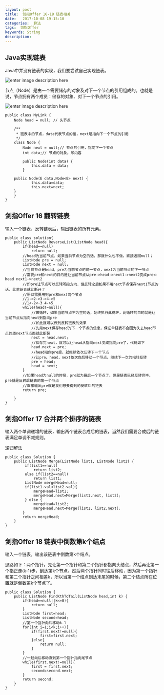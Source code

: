 ```yaml
---
layout: post
title:  剑指Offer 16-18 链表相关
date:   2017-10-08 19:15:10
categories:  算法
tags:  剑指Offer
keywords: String
description:         
---
```

## Java实现链表
Java中并没有链表的实现，我们要尝试自己实现链表。

![enter image description here](http://p7lixluhf.bkt.clouddn.com/list.jpg)

节点（Node）是由一个需要储存的对象及对下一个节点的引用组成的。也就是说，节点拥有两个成员：储存的对象、对下一个节点的引用。

![enter image description here](http://p7lixluhf.bkt.clouddn.com/list2.jpg)

```
public class MyLink {
    Node head = null; // 头节点

    /**
     * 链表中的节点，data代表节点的值，next是指向下一个节点的引用
     */
    class Node {
        Node next = null;// 节点的引用，指向下一个节点
        int data;// 节点的对象，即内容

        public Node(int data) {
            this.data = data;
        }
	
	public Node(E data,Node<E> next) {
			this.data=data;
			this.next=next;
	}
    }
}
```
## 剑指Offer 16 翻转链表
输入一个链表，反转链表后，输出链表的所有元素。
```
public class solution{
    public ListNode ReverseList(ListNode head){
        if(head==null)
            return null;
        //head为当前节点，如果当前节点为空的话，那就什么也不做，直接返回null；
        ListNode pre = null;
        ListNode next = null;
        //当前节点是head，pre为当前节点的前一节点，next为当前节点的下一节点
        //需要pre和next的目的是让当前节点从pre->head->next1->next2变成pre<-head next1->next2
        //即pre让节点可以反转所指方向，但反转之后如果不用next节点保存next1节点的话，此单链表就此断开了
        //所以需要用到pre和next两个节点
        //1->2->3->4->5
        //1<-2<-3 4->5
        while(head!=null){
            //做循环，如果当前节点不为空的话，始终执行此循环，此循环的目的就是让当前节点从指向next到指向pre
            //如此就可以做到反转链表的效果
            //先用next保存head的下一个节点的信息，保证单链表不会因为失去head节点的原next节点而就此断裂
            next = head.next;
            //保存完next，就可以让head从指向next变成指向pre了，代码如下
            head.next = pre;
            //head指向pre后，就继续依次反转下一个节点
            //让pre，head，next依次向后移动一个节点，继续下一次的指针反转
            pre = head;
            head = next;
        }
        //如果head为null的时候，pre就为最后一个节点了，但是链表已经反转完毕，pre就是反转后链表的第一个节点
        //直接输出pre就是我们想要得到的反转后的链表
        return pre;

    }
}
```
## 剑指Offer 17 合并两个排序的链表
输入两个单调递增的链表，输出两个链表合成后的链表，当然我们需要合成后的链表满足单调不减规则。

递归解法
```
public class Solution {
    public ListNode Merge(ListNode list1, ListNode list2) {
         if(list1==null)
             return list2;
         else if(list2==null)
             return list1;
         ListNode mergeHead=null;
         if(list1.val<list2.val){
             mergeHead=list1;
             mergeHead.next=Merge(list1.next, list2);
         } else {
             mergeHead=list2;
             mergeHead.next=Merge(list1, list2.next);
        }
        return mergeHead; 
    }
}
```

## 剑指Offer 18 链表中倒数第k个结点
输入一个链表，输出该链表中倒数第k个结点。

思路如下：两个指针，先让第一个指针和第二个指针都指向头结点，然后再让第一个指正走(k-1)步，到达第k个节点。然后两个指针同时往后移动，因为第一个指针和第二个指针之间相差k，所以当第一个结点到达末尾的时候，第二个结点所在位置就是倒数第k个节点了。

```
public class Solution {
    public ListNode FindKthToTail(ListNode head,int k) {
        if(head==null||k<=0){
            return null;
        }
        ListNode first=head;
        ListNode second=head; 
        //第一个指针向后移动k-1      
        for(int i=1;i<k;i++){
            if(first.next!=null){
                first=first.next;
            }else{
                return null;
            }
        }
        //一起向后移动直到第一个指针指向尾节点
        while(first.next!=null){
            first = first.next;
            second=second.next;
        }
        return second;
	}
}
```
